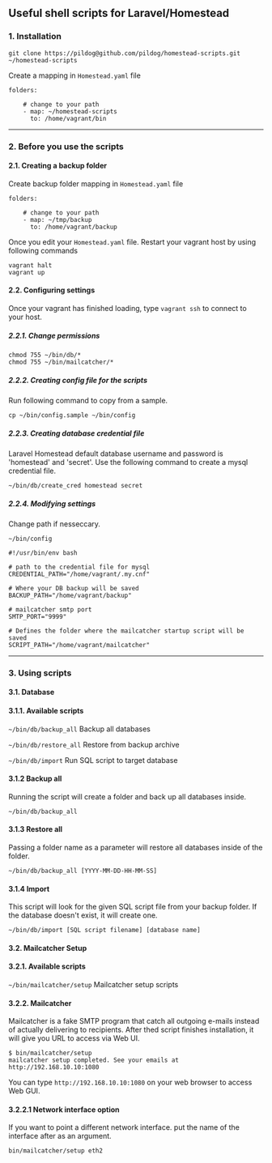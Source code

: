 ## Useful shell scripts for Laravel/Homestead


### 1. Installation

~~~
git clone https://pildog@github.com/pildog/homestead-scripts.git ~/homestead-scripts
~~~

Create a mapping in `Homestead.yaml` file

~~~
folders:
	
	# change to your path
	- map: ~/homestead-scripts
      to: /home/vagrant/bin
~~~

---

### 2. Before you use the scripts

#### 2.1. Creating a backup folder

Create backup folder mapping in `Homestead.yaml` file

~~~
folders:
	
	# change to your path
	- map: ~/tmp/backup
      to: /home/vagrant/backup
~~~

Once you edit your `Homestead.yaml` file. Restart your vagrant host by using following commands

~~~
vagrant halt
vagrant up
~~~

#### 2.2. Configuring settings

Once your vagrant has finished loading, type `vagrant ssh` to connect to your host.

##### 2.2.1. Change permissions

~~~
chmod 755 ~/bin/db/*
chmod 755 ~/bin/mailcatcher/*
~~~

##### 2.2.2. Creating config file for the scripts

Run following command to copy from a sample.

~~~
cp ~/bin/config.sample ~/bin/config
~~~


##### 2.2.3. Creating database credential file

Laravel Homestead default database username and password is 'homestead' and 'secret'. Use the following command to create a mysql credential file.

~~~
~/bin/db/create_cred homestead secret
~~~


##### 2.2.4. Modifying settings

Change path if nesseccary.

`~/bin/config`

~~~
#!/usr/bin/env bash

# path to the credential file for mysql
CREDENTIAL_PATH="/home/vagrant/.my.cnf"

# Where your DB backup will be saved
BACKUP_PATH="/home/vagrant/backup"

# mailcatcher smtp port
SMTP_PORT="9999"

# Defines the folder where the mailcatcher startup script will be saved
SCRIPT_PATH="/home/vagrant/mailcatcher"
~~~

---
### 3. Using scripts

#### 3.1. Database

#### 3.1.1. Available scripts

`~/bin/db/backup_all` Backup all databases

`~/bin/db/restore_all` Restore from backup archive

`~/bin/db/import` Run SQL script to target database

#### 3.1.2 Backup all

Running the script will create a folder and back up all databases inside. 

~~~
~/bin/db/backup_all
~~~

#### 3.1.3 Restore all

Passing a folder name as a parameter will restore all databases inside of the folder.

~~~
~/bin/db/backup_all [YYYY-MM-DD-HH-MM-SS]
~~~


#### 3.1.4 Import

This script will look for the given SQL script file from your backup folder. If the database doesn't exist, it will create one.

~~~
~/bin/db/import [SQL script filename] [database name]
~~~

#### 3.2. Mailcatcher Setup

#### 3.2.1. Available scripts

`~/bin/mailcatcher/setup` Mailcatcher setup scripts

#### 3.2.2. Mailcatcher

Mailcatcher is a fake SMTP program that catch all outgoing e-mails instead of actually delivering to recipients. After thed script finishes installation, it will give you URL to access via Web UI.

~~~
$ bin/mailcatcher/setup
mailcatcher setup completed. See your emails at http://192.168.10.10:1080
~~~

You can type `http://192.168.10.10:1080` on your web browser to access Web GUI.

#### 3.2.2.1 Network interface option

If you want to point a different network interface. put the name of the interface after as an argument.

~~~
bin/mailcatcher/setup eth2
~~~ 